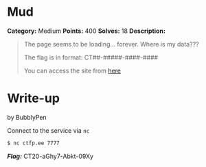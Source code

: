 # Mud
**Category:** Medium
**Points:** 400
**Solves:** 18
**Description:**

>The page seems to be loading... forever. Where is my data???
>
>The flag is in format: CT##-#####-####-####
>
>You can access the site from [here](ctfp.ee:7777)

# Write-up
by BubblyPen

Connect to the service via `nc`

```bash
$ nc ctfp.ee 7777
```

***Flag:*** CT20-aGhy7-Abkt-09Xy